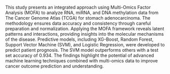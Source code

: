 This study presents an integrated approach using Multi-Omics Factor Analysis (MOFA) to analyze RNA, miRNA, and DNA methylation data from The Cancer Genome Atlas (TCGA) for stomach adenocarcinoma. The methodology ensures data accuracy and consistency through careful preparation and normalization. Applying the MOFA framework reveals latent patterns and interactions, providing insights into the molecular mechanisms of the disease. Predictive models, including XG-Boost, Random Forest, Support Vector Machine (SVM), and Logistic Regression, were developed to predict patient prognosis. The SVM model outperforms others with a test set accuracy of 0.934. The findings highlight the potential of advanced machine learning techniques combined with multi-omics data to improve cancer outcome prediction and understanding.
